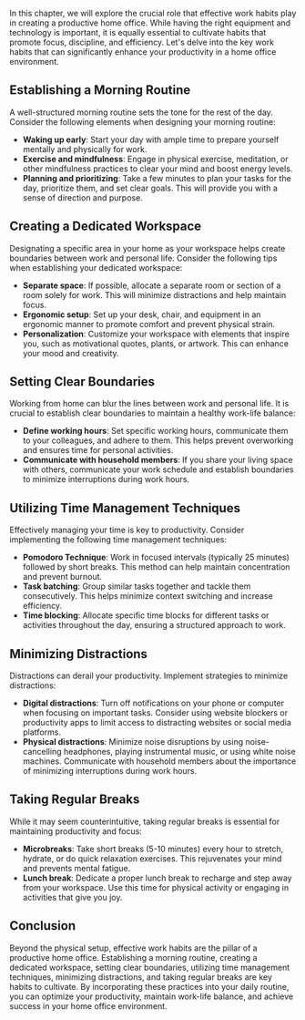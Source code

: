 
In this chapter, we will explore the crucial role that effective work habits play in creating a productive home office. While having the right equipment and technology is important, it is equally essential to cultivate habits that promote focus, discipline, and efficiency. Let's delve into the key work habits that can significantly enhance your productivity in a home office environment.

**Establishing a Morning Routine**
----------------------------------

A well-structured morning routine sets the tone for the rest of the day. Consider the following elements when designing your morning routine:

* **Waking up early**: Start your day with ample time to prepare yourself mentally and physically for work.
* **Exercise and mindfulness**: Engage in physical exercise, meditation, or other mindfulness practices to clear your mind and boost energy levels.
* **Planning and prioritizing**: Take a few minutes to plan your tasks for the day, prioritize them, and set clear goals. This will provide you with a sense of direction and purpose.

**Creating a Dedicated Workspace**
----------------------------------

Designating a specific area in your home as your workspace helps create boundaries between work and personal life. Consider the following tips when establishing your dedicated workspace:

* **Separate space**: If possible, allocate a separate room or section of a room solely for work. This will minimize distractions and help maintain focus.
* **Ergonomic setup**: Set up your desk, chair, and equipment in an ergonomic manner to promote comfort and prevent physical strain.
* **Personalization**: Customize your workspace with elements that inspire you, such as motivational quotes, plants, or artwork. This can enhance your mood and creativity.

**Setting Clear Boundaries**
----------------------------

Working from home can blur the lines between work and personal life. It is crucial to establish clear boundaries to maintain a healthy work-life balance:

* **Define working hours**: Set specific working hours, communicate them to your colleagues, and adhere to them. This helps prevent overworking and ensures time for personal activities.
* **Communicate with household members**: If you share your living space with others, communicate your work schedule and establish boundaries to minimize interruptions during work hours.

**Utilizing Time Management Techniques**
----------------------------------------

Effectively managing your time is key to productivity. Consider implementing the following time management techniques:

* **Pomodoro Technique**: Work in focused intervals (typically 25 minutes) followed by short breaks. This method can help maintain concentration and prevent burnout.
* **Task batching**: Group similar tasks together and tackle them consecutively. This helps minimize context switching and increase efficiency.
* **Time blocking**: Allocate specific time blocks for different tasks or activities throughout the day, ensuring a structured approach to work.

**Minimizing Distractions**
---------------------------

Distractions can derail your productivity. Implement strategies to minimize distractions:

* **Digital distractions**: Turn off notifications on your phone or computer when focusing on important tasks. Consider using website blockers or productivity apps to limit access to distracting websites or social media platforms.
* **Physical distractions**: Minimize noise disruptions by using noise-cancelling headphones, playing instrumental music, or using white noise machines. Communicate with household members about the importance of minimizing interruptions during work hours.

**Taking Regular Breaks**
-------------------------

While it may seem counterintuitive, taking regular breaks is essential for maintaining productivity and focus:

* **Microbreaks**: Take short breaks (5-10 minutes) every hour to stretch, hydrate, or do quick relaxation exercises. This rejuvenates your mind and prevents mental fatigue.
* **Lunch break**: Dedicate a proper lunch break to recharge and step away from your workspace. Use this time for physical activity or engaging in activities that give you joy.

**Conclusion**
--------------

Beyond the physical setup, effective work habits are the pillar of a productive home office. Establishing a morning routine, creating a dedicated workspace, setting clear boundaries, utilizing time management techniques, minimizing distractions, and taking regular breaks are key habits to cultivate. By incorporating these practices into your daily routine, you can optimize your productivity, maintain work-life balance, and achieve success in your home office environment.
